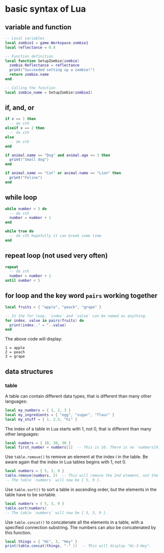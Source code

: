 # basic syntax of Lua

## variable and function

```lua
-- Local variables
local zombie1 = game.Workspace.zombie1
local reflectance = 0.4

-- Function definition
local function SetupZombie(zombie)
  zombie.Reflectance = reflectance
  print("Succeeded setting up a zombie!")
  return zombie.name
end

-- Calling the function
local zombie_name = SetupZombie(zombie1)
```

## if, and, or
```lua
if x == 1 then
  -- do sth
elseif x == 2 then
  -- do sth
else
  -- do sth
end
```
```lua
if animal.name == "Dog" and animal.age <= 3 then
  print("Small dog")
end
```
```lua
if animal.name == "Cat" or animal.name == "Lion" then
  print("Feline")
end
```

## while loop
```lua
while number < 5 do
  -- do sth
  number = number + 1
end
```
```lua
while true do
  -- do sth hopefully it can break some time
end
```

## repeat loop (not used very often)
```lua
repeat 
  -- do sth
  number = number + 2
until number < 5
```

## for loop and the key word `pairs` working together
```lua
local fruits = { "apple", "peach", "grape" }

-- In the for loop, `index` and `value` can be named as anything.
for index, value in pairs(fruits) do
  print(index.." = "..value)
end
```
The above code will display:
```
1 = apple
2 = peach
3 = grape
```


## data structures

### table

A table can contain different data types, that is different than many other languages:
```lua
local my_numbers = { 1, 2, 3 }
local my_ingredients = { "egg", "sugar", "flour" }
local my_stuff = { 1, 2.5, "hi" }
```

The index of a table in Lua starts with 1, not 0, that is different than many other languages:
```lua
local numbers = { 10, 20, 30 }
local first_number = numbers[1]  -- This is 10. There is no `numbers[0]`.
```

Use `table.remove()` to remove an element at the index i in the table. Be aware again that the index in Lua tables begins with 1, not 0.
```lua
local numbers = { 5, 3, 9 }
table.remove(numbers, 2)  -- This will remove the 2nd element, not the 3rd element.
-- The table `numbers` will now be { 5, 9 }.
```

Use `table.sort()` to sort a table in ascending order, but the elements in the table have to be sortable.
```lua
local numbers = { 5, 3, 9 }
table.sort(numbers)
-- The table `numbers` will now be { 3, 5, 9 }.
```


Use `table.concat()` to concatenate all the elements in a table, with a specified connection substring. The numbers can also be concatenated by this function.
```lua
local things = { "Hi", 3, "Hey" }
print(table.concat(things, "-" ))  -- This will display "Hi-3-Hey".
```
